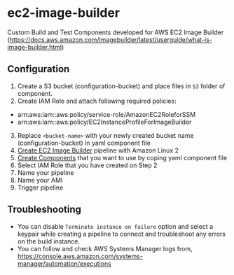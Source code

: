 # ec2-image-builder
Custom Build and Test Components developed for AWS EC2 Image Builder (https://docs.aws.amazon.com/imagebuilder/latest/userguide/what-is-image-builder.html)

## Configuration
1. Create a S3 bucket (configuration-bucket) and place files in `S3` folder of component.
2. Create IAM Role and attach following required policies:
- arn:aws:iam::aws:policy/service-role/AmazonEC2RoleforSSM
- arn:aws:iam::aws:policy/EC2InstanceProfileForImageBuilder
3. Replace `<bucket-name>` with your newly created bucket name (configuration-bucket) in yaml component file
4. [Create EC2 Image Builder](https://console.aws.amazon.com/imagebuilder/home#createPipeline) pipeline with Amazon Linux 2
5. [Create Components](https://console.aws.amazon.com/imagebuilder/home#createComponent) that you want to use by coping yaml component file
6. Select IAM Role that you have created on Step 2
7. Name your pipeline
8. Name your AMI
9. Trigger pipeline

## Troubleshooting
- You can disable `Terminate instance on failure` option and select a keypair while creating a pipeline to connect and troubleshoot any errors on the build instance.
- You can follow and check AWS Systems Manager logs from, https://console.aws.amazon.com/systems-manager/automation/executions